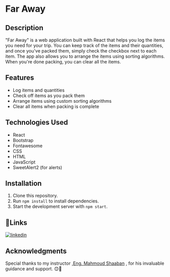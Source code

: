 # Far Away

## Description

"Far Away" is a web application built with React that helps you log the items you need for your trip. You can keep track of the items and their quantities, and once you've packed them, simply check the checkbox next to each item. The app also allows you to arrange the items using sorting algorithms. When you're done packing, you can clear all the items.

## Features

- Log items and quantities
- Check off items as you pack them
- Arrange items using custom sorting algorithms
- Clear all items when packing is complete

## Technologies Used

- React
- Bootstrap
- Fontawesome
- CSS
- HTML
- JavaScript
- SweetAlert2 (for alerts)

## Installation

1. Clone this repository.
2. Run `npm install` to install dependencies.
3. Start the development server with `npm start`.

## 🔗Links

[![linkedin](https://img.shields.io/badge/linkedin-0A66C2?style=for-the-badge&logo=linkedin&logoColor=white)](https://www.linkedin.com/in/haneen-akram-4990331a1/)

## Acknowledgments

Special thanks to my instructor ,[Eng. Mahmoud Shaaban](https://www.linkedin.com/in/mahmoud-shaaban-5192b720a/) , for his invaluable guidance and support.  😊🚀
